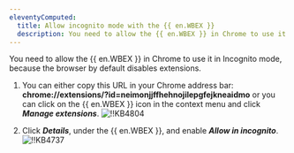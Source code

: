 ```yaml
---
eleventyComputed:
  title: Allow incognito mode with the {{ en.WBEX }}
  description: You need to allow the {{ en.WBEX }} in Chrome to use it in Incognito mode, because the browser by default disables extensions.
---
```

You need to allow the {{ en.WBEX }} in Chrome to use it in Incognito mode, because the browser by default disables extensions.

1. You can either copy this URL in your Chrome address bar: **chrome://extensions/?id=neimonjjffhehnojilepgfejkneaidmo** or you can click on the {{ en.WBEX }} icon in the context menu and click ***Manage extensions***.
![!!KB4804](https://cdnweb.devolutions.net/docs/en/kb/KB4804.png)

1. Click ***Details***, under the {{ en.WBEX }}, and enable ***Allow in incognito***.
![!!KB4737](https://cdnweb.devolutions.net/docs/en/kb/KB4737.png)
